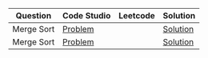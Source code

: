| Question   | Code Studio                                                                   | Leetcode | Solution                   |
| ---------- | ----------------------------------------------------------------------------- | -------- | -------------------------- |
| Merge Sort | [Problem](https://www.codingninjas.com/codestudio/problems/merge-sort_920442) |          | [Solution](MergeSort.java) |
| Merge Sort | [Problem](https://www.codingninjas.com/codestudio/problems/quick-sort_983625) |          | [Solution](QuickSort.java) |

